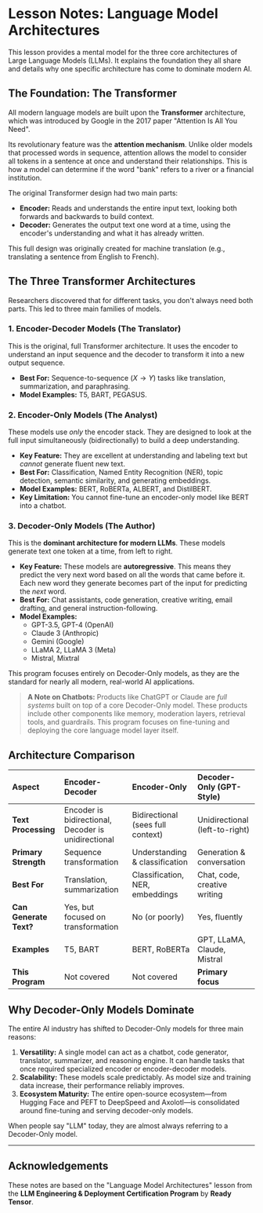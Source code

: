 # Lesson Notes: Language Model Architectures

This lesson provides a mental model for the three core architectures of Large Language Models (LLMs). It explains the foundation they all share and details why one specific architecture has come to dominate modern AI.

## The Foundation: The Transformer

All modern language models are built upon the **Transformer** architecture, which was introduced by Google in the 2017 paper "Attention Is All You Need".

Its revolutionary feature was the **attention mechanism**. Unlike older models that processed words in sequence, attention allows the model to consider all tokens in a sentence at once and understand their relationships. This is how a model can determine if the word "bank" refers to a river or a financial institution.

The original Transformer design had two main parts:
* **Encoder:** Reads and understands the entire input text, looking both forwards and backwards to build context.
* **Decoder:** Generates the output text one word at a time, using the encoder's understanding and what it has already written.

This full design was originally created for machine translation (e.g., translating a sentence from English to French).

## The Three Transformer Architectures

Researchers discovered that for different tasks, you don't always need both parts. This led to three main families of models.

### 1. Encoder-Decoder Models (The Translator)

This is the original, full Transformer architecture. It uses the encoder to understand an input sequence and the decoder to transform it into a new output sequence.

* **Best For:** Sequence-to-sequence ($X \rightarrow Y$) tasks like translation, summarization, and paraphrasing.
* **Model Examples:** T5, BART, PEGASUS.

### 2. Encoder-Only Models (The Analyst)

These models use *only* the encoder stack. They are designed to look at the full input simultaneously (bidirectionally) to build a deep understanding.

* **Key Feature:** They are excellent at understanding and labeling text but *cannot* generate fluent new text.
* **Best For:** Classification, Named Entity Recognition (NER), topic detection, semantic similarity, and generating embeddings.
* **Model Examples:** BERT, RoBERTa, ALBERT, and DistilBERT.
* **Key Limitation:** You cannot fine-tune an encoder-only model like BERT into a chatbot.

### 3. Decoder-Only Models (The Author)

This is the **dominant architecture for modern LLMs**. These models generate text one token at a time, from left to right.

* **Key Feature:** These models are **autoregressive**. This means they predict the very next word based on all the words that came before it. Each new word they generate becomes part of the input for predicting the *next* word.
* **Best For:** Chat assistants, code generation, creative writing, email drafting, and general instruction-following.
* **Model Examples:**
    * GPT-3.5, GPT-4 (OpenAI)
    * Claude 3 (Anthropic)
    * Gemini (Google)
    * LLaMA 2, LLaMA 3 (Meta)
    * Mistral, Mixtral

This program focuses entirely on Decoder-Only models, as they are the standard for nearly all modern, real-world AI applications.

> **A Note on Chatbots:**
> Products like ChatGPT or Claude are *full systems* built on top of a core Decoder-Only model. These products include other components like memory, moderation layers, retrieval tools, and guardrails. This program focuses on fine-tuning and deploying the core language model layer itself.

## Architecture Comparison

| Aspect | Encoder-Decoder | Encoder-Only | Decoder-Only (GPT-Style) |
| :--- | :--- | :--- | :--- |
| **Text Processing** | Encoder is bidirectional, Decoder is unidirectional | Bidirectional (sees full context) | Unidirectional (left-to-right) |
| **Primary Strength**| Sequence transformation | Understanding & classification | Generation & conversation |
| **Best For** | Translation, summarization | Classification, NER, embeddings | Chat, code, creative writing |
| **Can Generate Text?**| Yes, but focused on transformation | No (or poorly) | Yes, fluently |
| **Examples** | T5, BART | BERT, RoBERTa | GPT, LLaMA, Claude, Mistral |
| **This Program** | Not covered | Not covered | **Primary focus** |


## Why Decoder-Only Models Dominate

The entire AI industry has shifted to Decoder-Only models for three main reasons:

1.  **Versatility:** A single model can act as a chatbot, code generator, translator, summarizer, and reasoning engine. It can handle tasks that once required specialized encoder or encoder-decoder models.
2.  **Scalability:** These models scale predictably. As model size and training data increase, their performance reliably improves.
3.  **Ecosystem Maturity:** The entire open-source ecosystem—from Hugging Face and PEFT to DeepSpeed and Axolotl—is consolidated around fine-tuning and serving decoder-only models.

When people say "LLM" today, they are almost always referring to a Decoder-Only model.

---

## Acknowledgements

These notes are based on the "Language Model Architectures" lesson from the **LLM Engineering & Deployment Certification Program** by **Ready Tensor**.